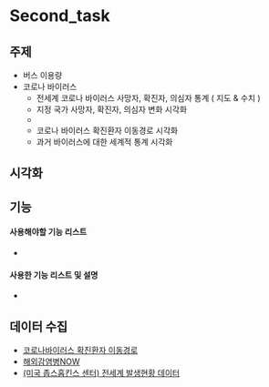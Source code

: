 # Second_task


## 주제
  - 버스 이용량 
  - 코로나 바이러스
    - 전세계 코로나 바이러스 사망자, 확진자, 의심자 통계 ( 지도 & 수치 )
    - 지정 국가 사망자, 확진자, 의심자 변화 시각화
    - 
    - 코로나 바이러스 확진환자 이동경로 시각화
    - 과거 바이러스에 대한 세계적 통계 시각화
  
## 시각화

## 기능

#### 사용해야할 기능 리스트
  - 
#### 사용한 기능 리스트 및 설명
  - 

## 데이터 수집
  - [코로나바이러스 확진환자 이동경로](http://ncov.mohw.go.kr/bdBoardList.do?brdId=1&brdGubun=12&dataGubun=&ncvContSeq=&contSeq=&board_id=&gubun=)
  - [해외감염병NOW](http://www.xn--now-po7lf48dlsm0ya109f.kr/infect/occurrence_list.do)
  - [(미국 좁스홉킨스 센터) 전세계 발생현황 데이터](https://gisanddata.maps.arcgis.com/apps/opsdashboard/index.html#/bda7594740fd40299423467b48e9ecf6)
